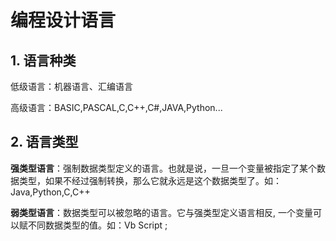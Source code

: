 # 编程设计语言

## 1. 语言种类

低级语言：机器语言、汇编语言

高级语言：BASIC,PASCAL,C,C++,C#,JAVA,Python...

## 2. 语言类型

**强类型语言**：强制数据类型定义的语言。也就是说，一旦一个变量被指定了某个数据类型，如果不经过强制转换，那么它就永远是这个数据类型了。如：Java,Python,C,C++

**弱类型语言**：数据类型可以被忽略的语言。它与强类型定义语言相反, 一个变量可以赋不同数据类型的值。如：Vb Script
;
